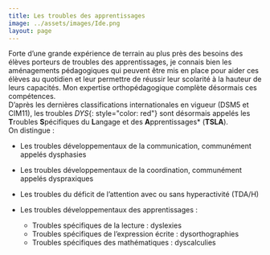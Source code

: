 ```yaml
---
title: Les troubles des apprentissages
image: ../assets/images/Ide.png
layout: page
---
```


Forte d’une grande expérience de terrain au plus près des besoins des élèves porteurs de troubles des apprentissages, je connais bien les aménagements pédagogiques qui peuvent être mis en place pour aider ces élèves au quotidien et leur permettre de réussir leur
scolarité à la hauteur de leurs capacités. Mon expertise orthopédagogique complète désormais ces compétences. <br>
D’après les dernières classifications internationales en vigueur (DSM5 et CIM11), les
troubles *DYS*{: style="color: red"} sont désormais appelés les **T**roubles **S**pécifiques du **L**angage et des **A**pprentissages* (**TSLA**). <br> 
On distingue :
* Les troubles développementaux de la communication, communément appelés
dysphasies
* Les troubles développementaux de la coordination, communément appelés
dyspraxiques
* Les troubles du déficit de l’attention avec ou sans hyperactivité (TDA/H)
* Les troubles développementaux des apprentissages :

    * Troubles spécifiques de la lecture : dyslexies
    * Troubles spécifiques de l’expression écrite : dysorthographies
    * Troubles spécifiques des mathématiques : dyscalculies


